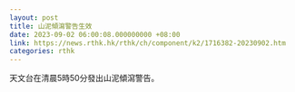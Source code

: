 ```yaml
---
layout: post
title: 山泥傾瀉警告生效
date: 2023-09-02 06:00:08.000000000 +08:00
link: https://news.rthk.hk/rthk/ch/component/k2/1716382-20230902.htm
categories: rthk
---
```


天文台在清晨5時50分發出山泥傾瀉警告。
